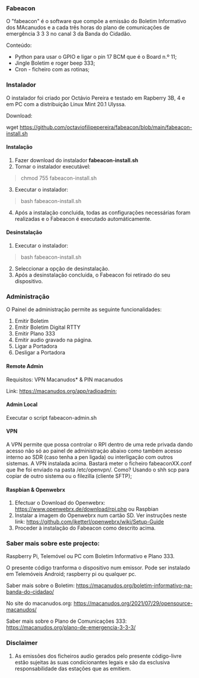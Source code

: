### Fabeacon

O "fabeacon" é o software que compõe a emissão do Boletim Informativo dos MAcanudos e a cada três horas do plano de comunicações de emergência 3 3 3 no canal 3 da Banda do Cidadão.

Conteúdo:
- Python para usar o GPIO e ligar o pin 17 BCM que é o Board n.º 11;
- Jingle Boletim e roger beep 333;
- Cron - ficheiro com as rotinas;

### Instalador

O instalador foi criado por Octávio Pereira e testado em Rapberry 3B, 4 e em PC com a distribuição Linux Mint 20.1 Ulyssa.

Download:

wget https://github.com/octaviofilipepereira/fabeacon/blob/main/fabeacon-install.sh

#### Instalação

1. Fazer download do instalador **fabeacon-install.sh**
2. Tornar o instalador executável: 
> chmod 755 fabeacon-install.sh
3. Executar o instalador:
> bash fabeacon-install.sh
4. Após a instalação concluida, todas as configurações necessárias foram realizadas e o Fabeacon é executado automáticamente.

#### Desinstalação

1. Executar o instalador:
> bash fabeacon-install.sh
2. Seleccionar a opção de desinstalação.
2. Após a desinstalação concluida, o Fabeacon foi retirado do seu dispositivo.

### Administração

O Painel de administração permite as seguinte funcionalidades: 

1. Emitir Boletim
2. Emitir Boletim Digital RTTY
3. Emitir Plano 333
4. Emitir audio gravado na página.
5. Ligar a Portadora
6. Desligar a Portadora 

#### Remote Admin

Requisitos: VPN Macanudos* & PIN macanudos

Link: https://macanudos.org/app/radioadmin;


#### Admin Local

Executar o script fabeacon-admin.sh

#### VPN

A VPN permite que possa controlar o RPI dentro de uma rede privada dando acesso não só ao painel de administraçáo abaixo como também acesso interno ao SDR (caso tenha a pen ligada) ou interligação com outros sistemas.
A VPN instalada acima. Bastará meter o ficheiro fabeaconXX.conf que lhe foi enviado na pasta /etc/openvpn/. Como? Usando o shh scp para copiar de outro sistema ou o filezilla (cliente SFTP); 
 
#### Raspbian & Openwebrx
1. Efectuar o Download do Openwebrx: https://www.openwebrx.de/download/rpi.php ou Raspbian
2. Instalar a imagem do Openwebrx num cartão SD. Ver instruções neste link: https://github.com/jketterl/openwebrx/wiki/Setup-Guide
3. Proceder à instalação do Fabeacon como descrito acima.

### Saber mais sobre este projecto: 

Raspberry Pi, Telemóvel ou PC com Boletim Informativo e Plano 333.

O presente código tranforma o dispositivo num emissor. Pode ser instalado em Telemóveis Android; raspberry pi ou qualquer pc.

Saber mais sobre o Boletim: https://macanudos.org/boletim-informativo-na-banda-do-cidadao/

No site do macanudos.org: https://macanudos.org/2021/07/29/opensource-macanudos/ 

Saber mais sobre o Plano de Comunicações 333: https://macanudos.org/plano-de-emergencia-3-3-3/

### Disclaimer
1. As emissões dos ficheiros audio gerados pelo presente código-livre estão sujeitas às suas condicionantes legais e são da esclusiva responsabilidade das estações que as emitiem.
